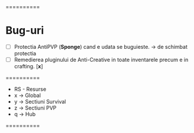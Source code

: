 ==========
# Bug-uri
* [ ] Protectia AntiPVP (**Sponge**) cand e udata se buguieste. -> de schimbat protectia
* [ ] Remedierea pluginului de Anti-Creative in toate inventarele precum e in crafting. [**x**] 

==========
* RS - Resurse
* x -> Global
* y -> Sectiuni Survival
* z -> Sectiuni PVP
* q -> Hub

==========
